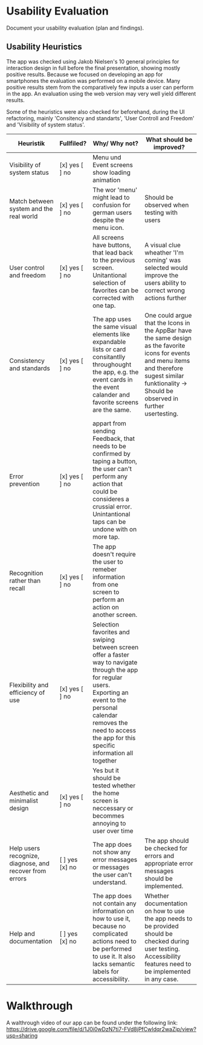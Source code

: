 # Usability Evaluation
Document your usability evaluation (plan and findings).

## Usability Heuristics

The app was checked using Jakob Nielsen's 10 general principles for interaction design in full before the final presentation, showing mostly positive results. Because we focused on developing an app for smartphones the evaluation was performed on a mobile device.
Many positive results stem from the comparatively few inputs a user can perform in the app.
An evaluation using the web version may very well yield different results.

Some of the heuristics were also checked for beforehand, during the UI refactoring, mainly 'Consitency and standarts', 'User Controll and Freedom' and 'Visibility of system status'.
 
| Heuristik | Fullfiled? |Why/ Why not? | What should be improved? |
|-----------|----------|-------------|------------------------------------|
| Visibility of system status | [x] yes [ ] no | Menu und Event screens show loading animation | |
| Match between system and the real world | [x] yes [ ] no | The wor 'menu' might lead to confusion for german users despite the menu icon.| Should be observed when testing with users |
| User control and freedom | [x] yes [ ] no | All screens have buttons, that lead back to the previous screen. Unitantional selection of favorites can be corrected with one tap. | A visual clue wheather 'I'm coming' was selected would improve the users ability to correct wrong actions further |
| Consistency and standards | [x] yes [ ] no | The app uses the same visual elements like expandable lists or card consitantlly throughought the app, e.g. the event cards in the event calander and favorite screens are the same. | One could argue that the Icons in the AppBar have the same design as the favorite icons for events and menu items and therefore sugest similar funktionality -> Should be observed in further usertesting. |
| Error prevention | [x] yes [ ] no | appart from sending Feedback, that needs to be confirmed by taping a button, the user can't perform any action that could be consideres a crussial error. Unintantional taps can be undone with on more tap. | |
| Recognition rather than recall | [x] yes [ ] no | The app doesn't require the user to remeber information from one screen to perform an action on another screen. | |
| Flexibility and efficiency of use | [x] yes [ ] no | Selection favorites and swiping between screen offer a faster way to navigate through the app for regular users. Exporting an event to the personal calendar removes the need to access the app for this specific information all together | |
| Aesthetic and minimalist design | [x] yes [ ] no | Yes but it should be tested whether the home screen is neccessary or becommes annoying to user over time | |
| Help users recognize, diagnose, and recover from errors | [ ] yes [x] no | The app does not show any error messages or messages the user can't understand. | The app should be checked for errors and appropriate error messages should be implemented. |
| Help and documentation | [ ] yes [x] no | The app does not contain any information on how to use it, because no complicated actions need to be performed to use it. It also lacks semantic labels for accessibility. | Whether documentation on how to use the app needs to be provided should be checked during user testing. Accessibility features need to be implemented in any case. |

# Walkthrough

A walthrough video of our app can be found under the following link:
https://drive.google.com/file/d/1J0i0wDzN7ti7-FVd8jPfCwIdqr2waZip/view?usp=sharing